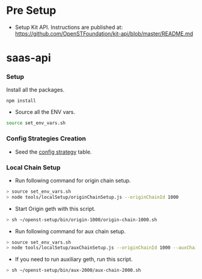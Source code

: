 # Pre Setup

* Setup Kit API. Instructions are published at:  
  https://github.com/OpenSTFoundation/kit-api/blob/master/README.md

# saas-api

### Setup
Install all the packages.
```
npm install
```

* Source all the ENV vars.
```bash
source set_env_vars.sh
```

### Config Strategies Creation

- Seed the [config strategy](https://github.com/OpenSTFoundation/saas-api/blob/master/configStrategySeed.md) table.

### Local Chain Setup

* Run following command for origin chain setup.
```bash
> source set_env_vars.sh
> node tools/localSetup/originChainSetup.js --originChainId 1000
```

* Start Origin geth with this script.
```bash
> sh ~/openst-setup/bin/origin-1000/origin-chain-1000.sh
```
   
* Run following command for aux chain setup.
```bash
> source set_env_vars.sh
> node tools/localSetup/auxChainSetup.js --originChainId 1000 --auxChainId 2000
```

* If you need to run auxiliary geth, run this script.
```bash
> sh ~/openst-setup/bin/aux-2000/aux-chain-2000.sh
```

